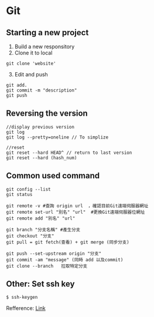 # Git
## Starting a new project
1. Build a new responsitory
2. Clone it to local
<pre><code>git clone 'website'
</code></pre>
3. Edit and push
<pre><code>git add.
git commit -m "description" 
git push
</code></pre>
## Reversing the version
<pre><code>//display previous version
git log
git log --pretty=oneline // To simplize

//reset
git reset --hard HEAD^ // return to last version
git reset --hard (hash_num)
</code></pre>
## Common used command
<pre><code>git config --list
git status 

git remote -v #查詢 origin url  ，確認目前Git遠端伺服器網址
git remote set-url "別名" "url"  #更換Git遠端伺服器位網址
git remote add "別名" "url"

git branch "分支名稱" #產生分支
git checkout "分支"
git pull = git fetch(查看) + git merge (同步分支)

git push --set-upstream origin "分支"
git commit -am "message" (同時 add 以及commit)
git clone --branch <branchname> <remote-repo-url> 拉取特定分支
</code></pre>

## Other: Set ssh key
<pre><code>$ ssh-keygen  
</code></pre>
Refference: [Link](https://blog.jaycetyle.com/2018/02/github-ssh/)
